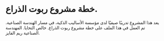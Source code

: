 # خطة مشروع ربوت الذراع.
يعد هذا المشروع تدريبًا صيفيًا لدى مؤسسة الأساليب الذكية، في مسار الهندسة الصناعية. تم العمل في هذا الملف على خطة مشروع ربوت الذراع. خالص التحايا. المهندسة الصناعية ريم الفايز.
